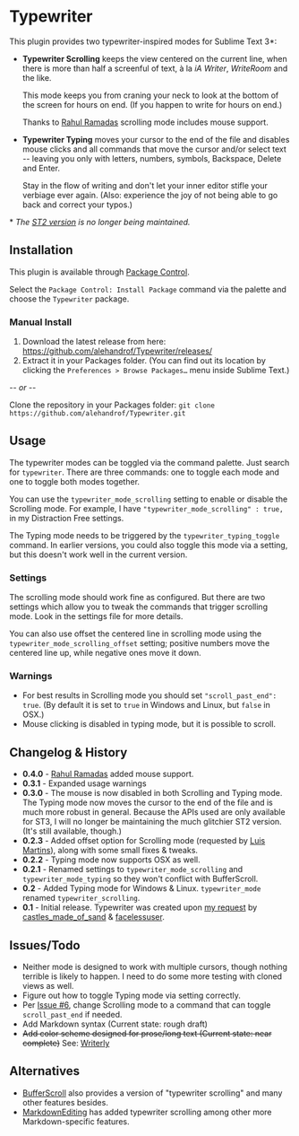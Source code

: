 Typewriter
==========

This plugin provides two typewriter-inspired modes for Sublime Text 3\*:

- **Typewriter Scrolling** keeps the view centered on the current line, when there is more than half a screenful of text, à la _iA Writer_, _WriteRoom_ and the like.

	This mode keeps you from craning your neck to look at the bottom of the screen for hours on end. (If you happen to write for hours on end.)

	Thanks to [Rahul Ramadas](https://github.com/rahul-ramadas) scrolling mode includes mouse support.

- **Typewriter Typing** moves your cursor to the end of the file and disables mouse clicks and all commands that move the cursor and/or select text -- leaving you only with letters, numbers, symbols, Backspace, Delete and Enter.

	Stay in the flow of writing and don't let your inner editor stifle your verbiage ever again. (Also: experience the joy of not being able to go back and correct your typos.)

\* _The [ST2 version](https://github.com/alehandrof/Typewriter/tree/st2) is no longer being maintained._


## Installation

This plugin is available through [Package Control](https://sublime.wbond.net/).

Select the `Package Control: Install Package` command via the palette and choose the `Typewriter` package.

### Manual Install

1. Download the latest release from here: <https://github.com/alehandrof/Typewriter/releases/>
2. Extract it in your Packages folder. (You can find out its location by clicking the `Preferences > Browse Packages…` menu inside Sublime Text.)

-- _or_ --

Clone the repository in your Packages folder: `git clone https://github.com/alehandrof/Typewriter.git`


## Usage

The typewriter modes can be toggled via the command palette. Just search for `typewriter`. There are three commands: one to toggle each mode and one to toggle both modes together.

You can use the `typewriter_mode_scrolling` setting to enable or disable the Scrolling mode. For example, I have `"typewriter_mode_scrolling" : true,` in my Distraction Free settings.

The Typing mode needs to be triggered by the `typewriter_typing_toggle` command. In earlier versions, you could also toggle this mode via a setting, but this doesn't work well in the current version.

### Settings

The scrolling mode should work fine as configured. But there are two settings which allow you to tweak the commands that trigger scrolling mode. Look in the settings file for more details.

You can also use offset the centered line in scrolling mode using the `typewriter_mode_scrolling_offset` setting; positive numbers move the centered line up, while negative ones move it down.


### Warnings

- For best results in Scrolling mode you should set `"scroll_past_end": true`. (By default it is set to `true` in Windows and Linux, but `false` in OSX.)
- Mouse clicking is disabled in typing mode, but it is possible to scroll.


## Changelog & History

- **0.4.0** - [Rahul Ramadas](https://github.com/rahul-ramadas) added mouse support.
- **0.3.1** - Expanded usage warnings
- **0.3.0** - The mouse is now disabled in both Scrolling and Typing mode. The Typing mode now moves the cursor to the end of the file and is much more robust in general. Because the APIs used are only available for ST3, I will no longer be maintaining the much glitchier ST2 version. (It's still available, though.)
- **0.2.3** - Added offset option for Scrolling mode (requested by [Luis Martins](https://github.com/lmartins)), along with some small fixes & tweaks.
- **0.2.2** - Typing mode now supports OSX as well.
- **0.2.1** - Renamed settings to `typewriter_mode_scrolling` and `typewriter_mode_typing` so they won't conflict with BufferScroll.
- **0.2** - Added Typing mode for Windows & Linux. `typewriter_mode` renamed `typewriter_scrolling`.
- **0.1** - Initial release. Typewriter was created upon [my request](http://www.sublimetext.com/forum/viewtopic.php?f=6&t=4806) by [castles\_made\_of\_sand](https://github.com/sublimator/) & [facelessuser](https://github.com/facelessuser).


## Issues/Todo

- Neither mode is designed to work with multiple cursors, though nothing terrible is likely to happen. I need to do some more testing with cloned views as well.
- Figure out how to toggle Typing mode via setting correctly.
- Per [Issue #6](https://github.com/alehandrof/Typewriter/issues/6), change Scrolling mode to a command that can toggle `scroll_past_end` if needed.
- Add Markdown syntax (Current state: rough draft)
- ~~Add color scheme designed for prose/long text (Current state: near complete)~~ See: [Writerly](https://github.com/alehandrof/Writerly)


## Alternatives

- [BufferScroll](https://github.com/SublimeText/BufferScroll) also provides a version of "typewriter scrolling" and many other features besides.
- [MarkdownEditing](https://github.com/SublimeText-Markdown/MarkdownEditing) has added typewriter scrolling among other more Markdown-specific features.
